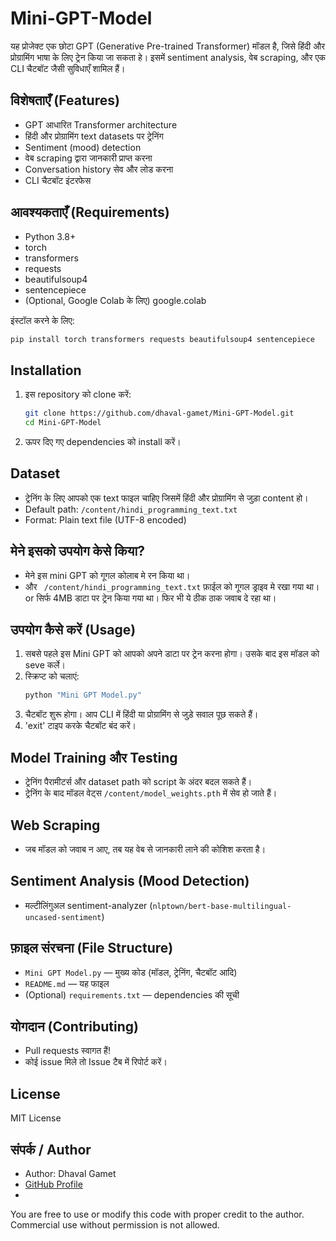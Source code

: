# Mini-GPT-Model

यह प्रोजेक्ट एक छोटा GPT (Generative Pre-trained Transformer) मॉडल है, जिसे हिंदी और प्रोग्रामिंग भाषा के लिए ट्रेन किया जा सकता हे। इसमें sentiment analysis, वेब scraping, और एक CLI चैटबॉट जैसी सुविधाएँ शामिल हैं।

## विशेषताएँ (Features)
- GPT आधारित Transformer architecture
- हिंदी और प्रोग्रामिंग text datasets पर ट्रेनिंग
- Sentiment (mood) detection
- वेब scraping द्वारा जानकारी प्राप्त करना
- Conversation history सेव और लोड करना
- CLI चैटबॉट इंटरफेस

## आवश्यकताएँ (Requirements)

- Python 3.8+
- torch
- transformers
- requests
- beautifulsoup4
- sentencepiece
- (Optional, Google Colab के लिए) google.colab

इंस्टॉल करने के लिए:
```bash
pip install torch transformers requests beautifulsoup4 sentencepiece
```

## Installation

1. इस repository को clone करें:
   ```bash
   git clone https://github.com/dhaval-gamet/Mini-GPT-Model.git
   cd Mini-GPT-Model
   ```

2. ऊपर दिए गए dependencies को install करें।

## Dataset

- ट्रेनिंग के लिए आपको एक text फाइल चाहिए जिसमें हिंदी और प्रोग्रामिंग से जुड़ा content हो।
- Default path: `/content/hindi_programming_text.txt`  
- Format: Plain text file (UTF-8 encoded)

## मेने इसको उपयोग केसे किया?
- मेने इस mini GPT को गूगल कोलाब मे रन किया था।
- और ``` /content/hindi_programming_text.txt``` फ़ाईल को गूगल ड्राइव मे रखा गया था। or सिर्फ 4MB डाटा पर ट्रेन  किया गया था। फिर भी ये ठीक ठाक जवाब दे रहा था।

## उपयोग कैसे करें (Usage)

1. सबसे पहले इस Mini GPT को आपको अपने डाटा पर ट्रेन करना होगा। उसके बाद इस मॉडल को seve कर्ले।
2. स्क्रिप्ट को चलाएं:
   ```bash
   python "Mini GPT Model.py"
   ```
2. चैटबॉट शुरू होगा। आप CLI में हिंदी या प्रोग्रामिंग से जुड़े सवाल पूछ सकते हैं।
3. 'exit' टाइप करके चैटबॉट बंद करें।

## Model Training और Testing

- ट्रेनिंग पैरामीटर्स और dataset path को script के अंदर बदल सकते हैं।
- ट्रेनिंग के बाद मॉडल वेट्स `/content/model_weights.pth` में सेव हो जाते हैं।

## Web Scraping

- जब मॉडल को जवाब न आए, तब यह वेब से जानकारी लाने की कोशिश करता है।

## Sentiment Analysis (Mood Detection)

- मल्टीलिंगुअल sentiment-analyzer (`nlptown/bert-base-multilingual-uncased-sentiment`)

## फ़ाइल संरचना (File Structure)

- `Mini GPT Model.py` — मुख्य कोड (मॉडल, ट्रेनिंग, चैटबॉट आदि)
- `README.md` — यह फाइल
- (Optional) `requirements.txt` — dependencies की सूची

## योगदान (Contributing)

- Pull requests स्वागत हैं!
- कोई issue मिले तो Issue टैब में रिपोर्ट करें।

## License

MIT License

## संपर्क / Author

- Author: Dhaval Gamet
- [GitHub Profile](https://github.com/dhaval-gamet)
- 
You are free to use or modify this code with proper credit to the author. Commercial use without permission is not allowed.

